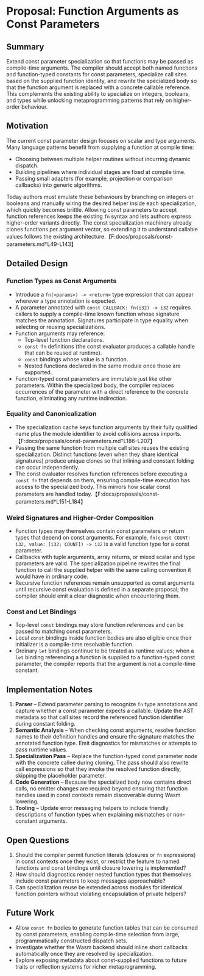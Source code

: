 # Proposal: Function Arguments as Const Parameters

## Summary

Extend const parameter specialization so that functions may be passed as compile-time arguments. The compiler should accept
both named functions and function-typed constants for const parameters, specialize call sites based on the supplied function
identity, and rewrite the specialized body so that the function argument is replaced with a concrete callable reference.
This complements the existing ability to specialize on integers, booleans, and types while unlocking metaprogramming patterns
that rely on higher-order behaviour.

## Motivation

The current const parameter design focuses on scalar and type arguments. Many language patterns benefit from supplying a
function at compile time:

* Choosing between multiple helper routines without incurring dynamic dispatch.
* Building pipelines where individual stages are fixed at compile time.
* Passing small adapters (for example, projection or comparison callbacks) into generic algorithms.

Today authors must emulate these behaviours by branching on integers or booleans and manually wiring the desired helper
inside each specialization, which quickly becomes brittle. Allowing const parameters to accept function references keeps the
existing `fn` syntax and lets authors express higher-order variants directly. The const specialization machinery already clones
functions per argument vector, so extending it to understand callable values follows the existing architecture.【F:docs/proposals/const-parameters.md†L49-L143】

## Detailed Design

### Function Types as Const Arguments

* Introduce a `fn(<params>) -> <return>` type expression that can appear wherever a type annotation is expected.
* A parameter annotated with `const CALLBACK: fn(i32) -> i32` requires callers to supply a compile-time known function whose
  signature matches the annotation. Signatures participate in type equality when selecting or reusing specializations.
* Function arguments may reference:
  * Top-level function declarations.
  * `const fn` definitions (the const evaluator produces a callable handle that can be reused at runtime).
  * `const` bindings whose value is a function.
  * Nested functions declared in the same module once those are supported.
* Function-typed const parameters are immutable just like other parameters. Within the specialized body, the compiler replaces
  occurrences of the parameter with a direct reference to the concrete function, eliminating any runtime indirection.

### Equality and Canonicalization

* The specialization cache keys function arguments by their fully qualified name plus the module identifier to avoid collisions
  across imports.【F:docs/proposals/const-parameters.md†L186-L207】
* Passing the same function from multiple call sites reuses the existing specialization. Distinct functions (even when they share
  identical signatures) produce unique clones so that inlining and constant folding can occur independently.
* The const evaluator resolves function references before executing a `const fn` that depends on them, ensuring compile-time
  execution has access to the specialized body. This mirrors how scalar const parameters are handled today.【F:docs/proposals/const-parameters.md†L151-L184】

### Weird Signatures and Higher-Order Composition

* Function types may themselves contain const parameters or return types that depend on const arguments. For example,
  `fn(const COUNT: i32, value: [i32; COUNT]) -> i32` is a valid function type for a const parameter.
* Callbacks with tuple arguments, array returns, or mixed scalar and type parameters are valid. The specialization pipeline
  rewrites the final function to call the supplied helper with the same calling convention it would have in ordinary code.
* Recursive function references remain unsupported as const arguments until recursive const evaluation is defined in a separate
  proposal; the compiler should emit a clear diagnostic when encountering them.

### Const and Let Bindings

* Top-level `const` bindings may store function references and can be passed to matching const parameters.
* Local `const` bindings inside function bodies are also eligible once their initializer is a compile-time resolvable function.
* Ordinary `let` bindings continue to be treated as runtime values; when a `let` binding referencing a function is supplied to a
  function-typed const parameter, the compiler reports that the argument is not a compile-time constant.

## Implementation Notes

1. **Parser** – Extend parameter parsing to recognize `fn` type annotations and capture whether a const parameter expects a
   callable. Update the AST metadata so that call sites record the referenced function identifier during constant folding.
2. **Semantic Analysis** – When checking const arguments, resolve function names to their definition handles and ensure the
   signature matches the annotated function type. Emit diagnostics for mismatches or attempts to pass runtime values.
3. **Specialization Pass** – Replace the function-typed const parameter node with the concrete callee during cloning. The pass
   should also rewrite call expressions so that they invoke the resolved function directly, skipping the placeholder parameter.
4. **Code Generation** – Because the specialized body now contains direct calls, no emitter changes are required beyond ensuring
   that function handles used in const contexts remain discoverable during Wasm lowering.
5. **Tooling** – Update error messaging helpers to include friendly descriptions of function types when explaining mismatches or
   non-constant arguments.

## Open Questions

1. Should the compiler permit function literals (closures or `fn` expressions) in const contexts once they exist, or restrict the
   feature to named functions and const bindings until closure lowering is implemented?
2. How should diagnostics render nested function types that themselves include const parameters to keep messages approachable?
3. Can specialization reuse be extended across modules for identical function pointers without violating encapsulation of private
   helpers?

## Future Work

* Allow `const fn` bodies to generate function tables that can be consumed by const parameters, enabling compile-time selection
  from large, programmatically constructed dispatch sets.
* Investigate whether the Wasm backend should inline short callbacks automatically once they are resolved by specialization.
* Explore exposing metadata about const-supplied functions to future traits or reflection systems for richer metaprogramming.

